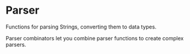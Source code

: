Parser
======

Functions for parsing Strings, converting them to data types.

Parser combinators let you combine parser functions to create complex parsers.
